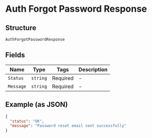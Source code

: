 
# Auth Forgot Password Response

## Structure

`AuthForgotPasswordResponse`

## Fields

| Name | Type | Tags | Description |
|  --- | --- | --- | --- |
| `Status` | `string` | Required | - |
| `Message` | `string` | Required | - |

## Example (as JSON)

```json
{
  "status": "OK",
  "message": "Password reset email sent successfully"
}
```


